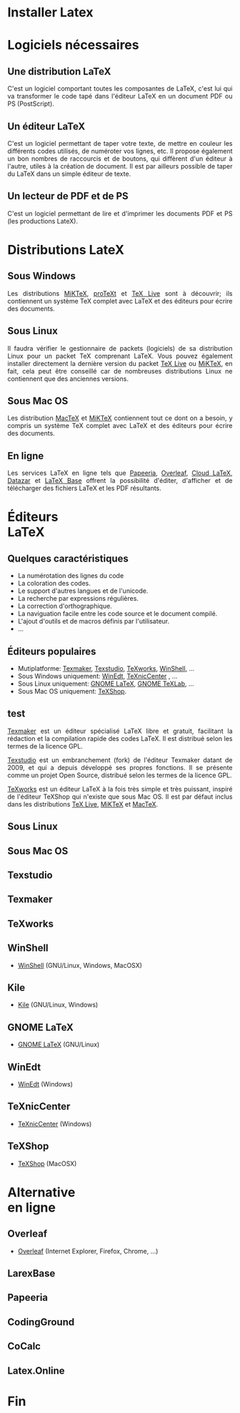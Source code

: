 <!-- .slide: data-background="#000000" -->
# Installer Latex



<!-- .slide: data-background="#000000" -->
# Logiciels nécessaires


## Une distribution LaTeX
<div style="text-align: justify">
  C'est un logiciel comportant toutes les composantes de LaTeX, c'est lui qui va transformer le code tapé dans l'éditeur LaTeX en un document PDF ou PS (PostScript).
</div>


## Un éditeur LaTeX
<div style="text-align: justify">
  C'est un logiciel permettant de taper votre texte, de mettre en couleur les différents codes utilisés, de numéroter vos lignes, etc. Il propose également un bon nombres de raccourcis et de boutons, qui diffèrent d'un éditeur à l'autre, utiles à la création de document. Il est par ailleurs possible de taper du LaTeX dans un simple éditeur de texte.
</div>


## Un lecteur de PDF et de PS
<div style="text-align: justify">
  C'est un logiciel permettant de lire et d'imprimer les documents PDF et PS (les productions LateX).
</div>



<!-- .slide: data-background="#000000" -->
# Distributions LateX


## Sous Windows
<div style="text-align: justify">
  Les distributions <a href="https://miktex.org/download/#win" target="_blank">MiKTeX</a>, <a href="http://www.tug.org/protext/" target="_blank">proTeXt</a> et <a href="http://www.tug.org/texlive/" target="_blank">TeX Live</a> sont à découvrir; ils contiennent un système TeX complet avec LaTeX et des éditeurs pour écrire des documents.
</div>


## Sous Linux
<div style="text-align: justify">
  Il faudra vérifier le gestionnaire de packets (logiciels) de sa distribution Linux pour un packet TeX comprenant LaTeX. Vous pouvez également installer directement la dernière version du packet <a href="http://www.tug.org/texlive/" target="_blank">TeX Live</a> ou <a href="https://miktex.org/download/#unx" target="_blank">MiKTeX</a>, en fait, cela peut être conseillé car de nombreuses distributions Linux ne contiennent que des anciennes versions.
</div>


## Sous Mac OS
<div style="text-align: justify">
  Les distribution <a href="http://www.tug.org/mactex/" target="_blank">MacTeX</a> et <a href="https://miktex.org/download/#unx" target="_blank">MiKTeX</a> contiennent tout ce dont on a besoin, y compris un système TeX complet avec LaTeX et des éditeurs pour écrire des documents.
</div>


## En ligne
<div style="text-align: justify">
  Les services LaTeX en ligne tels que <a href="http://papeeria.com/" target="_blank">Papeeria</a>, <a href="https://www.overleaf.com/" target="_blank">Overleaf</a>, <a href="https://cloudlatex.io/en" target="_blank">Cloud LaTeX</a>, <a href="https://www.datazar.com/" target="_blank">Datazar</a> et <a href="https://latexbase.com/" target="_blank">LaTeX Base</a> offrent la possibilité d'éditer, d'afficher et de télécharger des fichiers LaTeX et les PDF résultants.



<!-- .slide: data-background="#000000" -->
# Éditeurs <br> LaTeX


## Quelques caractéristiques
* La numérotation des lignes du code
* La coloration des codes.
* Le support d'autres langues et de l'unicode.
* La recherche par expressions régulières.
* La correction d'orthographique.
* La naviguation facile entre les code source et le document compilé.
* L'ajout d'outils et de macros définis par l'utilisateur.
* ...


## Éditeurs populaires
* Mutiplatforme: <a href="https://www.xm1math.net/texmaker/download_fr.html" target="_blank">Texmaker</a>, <a href="https://www.texstudio.org/#download" target="_blank">Texstudio</a>, <a href="https://www.tug.org/texworks/#Getting_TeXworks" target="_blank">TeXworks</a>, <a href="http://www.winshell.org/#download" target="_blank">WinShell</a>, ...
* Sous Windows uniquement: <a href="http://www.winedt.com/download.html" target="_blank">WinEdt</a>, <a href="https://www.texniccenter.org/download/" target="_blank">TeXnicCenter</a> , ...
* Sous Linux uniquement: <a href="https://wiki.gnome.org/Apps/GNOME-LaTeX#Installation" target="_blank">GNOME LaTeX</a>, <a href="http://sintesis.ugto.mx/index.htm#texlab" target="_blank">GNOME TeXLab</a>, ...
* Sous Mac OS uniquement: <a href="https://pages.uoregon.edu/koch/texshop/obtaining.html" target="_blank">TeXShop</a>.


## test
<div class="r-stack">
  <p style="text-align: justify" class="fragment fade-out" data-fragment-index="0">
    <a href="https://www.xm1math.net/texmaker/download_fr.html" target="_blank">Texmaker</a> est un éditeur spécialisé LaTeX libre et gratuit, facilitant la rédaction et la compilation rapide des codes LaTeX. Il est distribué selon les termes de la licence GPL.
  </p>
  <p style="text-align: justify" class="fragment current-visible" data-fragment-index="0">
    <a href="https://www.texstudio.org/#download" target="_blank">Texstudio</a> est un embranchement (fork) de l'éditeur Texmaker datant de 2009, et qui a depuis développé ses propres fonctions. Il se présente comme un projet Open Source, distribué selon les termes de la licence GPL.
  </p>
  <p style="text-align: justify" class="fragment">
    <a href="https://www.tug.org/texworks/#Getting_TeXworks" target="_blank">TeXworks</a> est un éditeur LaTeX à la fois très simple et très puissant, inspiré de l'éditeur TeXShop qui n'existe que sous Mac OS. Il est par défaut inclus dans les distributions <a href="http://www.tug.org/texlive/" target="_blank">TeX Live</a>, <a href="https://miktex.org/download/" target="_blank">MiKTeX</a> et <a href="http://www.tug.org/mactex/" target="_blank">MacTeX</a>.
  </p>
</div>


## Sous Linux


## Sous Mac OS


## Texstudio


## Texmaker


## TeXworks




## WinShell

* <a href="http://www.winshell.org/#download" target="_blank">WinShell</a> (GNU/Linux, Windows, MacOSX)


## Kile

* <a href="https://kile.sourceforge.io/download.php" target="_blank">Kile</a> (GNU/Linux, Windows)


## GNOME LaTeX

* <a href="https://wiki.gnome.org/Apps/GNOME-LaTeX#Installation" target="_blank">GNOME LaTeX</a> (GNU/Linux)


## WinEdt

* <a href="http://www.winedt.com/download.html" target="_blank">WinEdt</a> (Windows)


## TeXnicCenter

* <a href="https://www.texniccenter.org/download/" target="_blank">TeXnicCenter</a> (Windows)


## TeXShop

* <a href="https://pages.uoregon.edu/koch/texshop/obtaining.html" target="_blank">TeXShop</a> (MacOSX)



<!-- .slide: data-background="#000000" -->
# Alternative <br> en ligne


## Overleaf

* <a href="https://www.overleaf.com" target="_blank">Overleaf</a> (Internet Explorer, Firefox, Chrome, ...)


## LarexBase


## Papeeria


## CodingGround


## CoCalc


## Latex.Online



<!-- .slide: data-background="#000000" -->
# Fin

<!--- ![External Image](https://s3.amazonaws.com/static.slid.es/logo/v2/slides-symbol-512x512.png) -->
